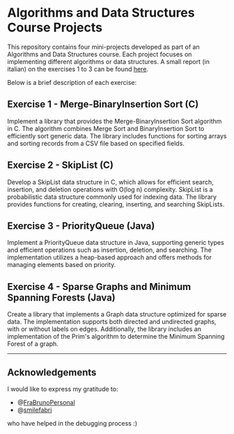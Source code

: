 # Algorithms and Data Structures Course Projects

This repository contains four mini-projects developed as part of an Algorithms and Data Structures course. Each project focuses on implementing different algorithms or data structures. A small report (in italian) on the exercises 1 to 3 can be found [here](google.com). 

Below is a brief description of each exercise:

## Exercise 1 - Merge-BinaryInsertion Sort (C)

Implement a library that provides the Merge-BinaryInsertion Sort algorithm in C. The algorithm combines Merge Sort and BinaryInsertion Sort to efficiently sort generic data. The library includes functions for sorting arrays and sorting records from a CSV file based on specified fields.

## Exercise 2 - SkipList (C)

Develop a SkipList data structure in C, which allows for efficient search, insertion, and deletion operations with O(log n) complexity. SkipList is a probabilistic data structure commonly used for indexing data. The library provides functions for creating, clearing, inserting, and searching SkipLists.

## Exercise 3 - PriorityQueue (Java)

Implement a PriorityQueue data structure in Java, supporting generic types and efficient operations such as insertion, deletion, and searching. The implementation utilizes a heap-based approach and offers methods for managing elements based on priority.

## Exercise 4 - Sparse Graphs and Minimum Spanning Forests (Java)

Create a library that implements a Graph data structure optimized for sparse data. The implementation supports both directed and undirected graphs, with or without labels on edges. Additionally, the library includes an implementation of the Prim's algorithm to determine the Minimum Spanning Forest of a graph.

---

## Acknowledgements

I would like to express my gratitude to:

- @[FraBrunoPersonal](https://github.com/FraBrunoPersonal) 
- @[smilefabri](https://github.com/smilefabri)

who have helped in the debugging process :)
